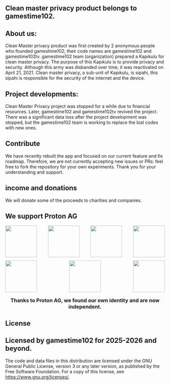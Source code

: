 Clean master privacy product belongs to gamestime102.
------------------------------------------------------------------------------------------------------
About us:
------------------------------------------------------------------------------------------------------
Clean Master privacy product was first created by 2 anonymous people who founded gamestime102; their code names are gamestime102 and gamestime102tv. gamestime102 team (organization) prepared a Kapıkulu for clean master privacy. The purpose of this Kapıkulu is to provide privacy and security.
Although this army was disbanded over time, it was reactivated on April 21, 2021. Clean master privacy, a sub-unit of Kapıkulu, is sipahi, this sipahi is responsible for the security of the internet and the device. 

Project developments:
----------------------------------------------------------------------------------------------------
Clean Master Privacy project was stopped for a while due to financial resources. Later, gamestime102 and gamestime102tv revived the project. There was a significant data loss after the project development was stopped, but the gamestime102 team is working to replace the lost codes with new ones.

Contribute
------------------------------------------------------------------------------------------------------
We have recently rebuilt the app and focused on our current feature and fix roadmap. Therefore, we are not currently accepting new issues or PRs: feel free to fork the repository for your own experiments. Thank you for your understanding and support.

income and donations
-------------------------------------------------------------------------------------------------------
We will donate some of the proceeds to charities and companies.

We support Proton AG
--------------------------------------------------------------------------------------------------------
<div style="display: flex; flex-wrap: wrap; justify-content: space-between; gap: 10px;">
    <img src="https://github.com/user-attachments/assets/8472e1a0-5605-404e-b906-1e8b69275595" width="100" height="100">
    <img src="https://github.com/user-attachments/assets/30ceabf7-8768-4fe9-989a-6389642e7084" width="100" height="100">
    <img src="https://github.com/user-attachments/assets/89e1abd5-f0e4-4f39-a2aa-14b37e5ead2a" width="100" height="100">
    <img src="https://github.com/user-attachments/assets/8256fb3c-dc15-40f2-bcce-44fd98f30adc" width="100" height="100">
    <img src="https://github.com/user-attachments/assets/8243f98a-e306-40ef-82e8-cd9ff68b41ee" width="100" height="100">
    <img src="https://github.com/user-attachments/assets/9b32e695-fc63-4e1d-9234-63cd77f1e93b" width="100" height="100">
    <img src="https://github.com/user-attachments/assets/1a9acf85-cfd0-4627-99a9-579f2eaa3fe1" width="100" height="100">
</div>

<p style="text-align: center; font-size: 16px; font-weight: bold;">Thanks to Proton AG, we found our own identity and are now independent.</p>

License
--------------------------------------------------------------------------------------------------------
Licensed by gamestime102 for 2025-2026 and beyond.
--------------------------------------------------------------------------------------------------------

The code and data files in this distribution are licensed under the GNU General Public License, version 3 or any later version, as published by the Free Software Foundation. For a copy of this license, see https://www.gnu.org/licenses/.
